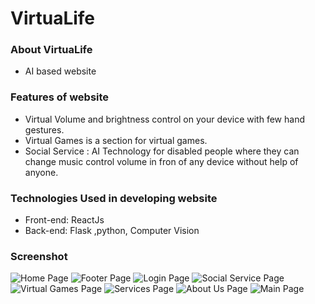 ﻿# VirtuaLife
 
### About VirtuaLife 
* AI based website
 
 ### Features of website
 
 * Virtual Volume and brightness control on your device with few hand gestures.
 * Virtual Games is a section for virtual games.
 * Social Service : AI Technology for disabled people where they can change music control volume in fron of any device without help of anyone.
 
### Technologies Used in developing website
* Front-end: ReactJs
* Back-end: Flask ,python, Computer Vision
 
### Screenshot
![Home Page](https://user-images.githubusercontent.com/96060948/233778536-8b6cbeac-b3be-458b-868f-47c05c4124ac.png)
![Footer Page](https://user-images.githubusercontent.com/96060948/233778562-1a29965d-0ff8-4117-840a-141b5c909d75.png)
![Login Page](https://user-images.githubusercontent.com/96060948/233778584-f215f2dd-8df7-4bee-9986-3ac974c0dd09.png)
![Social Service Page](https://user-images.githubusercontent.com/96060948/233778607-7222aaf0-4a43-4ca7-9a9f-10129ba7da42.png)
![Virtual Games Page](https://user-images.githubusercontent.com/96060948/233778624-fd80a39c-0af4-4d09-92bb-e34d7ae873d3.png)
![Services Page](https://user-images.githubusercontent.com/96060948/233778746-67dfbba4-bc7b-4ff5-8b79-a02ea177ba6b.png)
![About Us Page](https://user-images.githubusercontent.com/96060948/233778766-8a1e49bb-d613-4bed-9738-6c2518e8e647.png)
![Main Page](https://user-images.githubusercontent.com/96060948/233778796-18dc7a4c-592b-4e80-b03a-00ee54754298.png)
